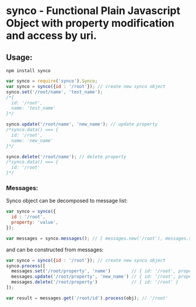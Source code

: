 # synco - Functional Plain Javascript Object with property modification and access by uri.

## Usage:
```
npm install synco
```
```javascript
var synco = require('synco').Synco;
var synco = synco({id : '/root'}); // create new synco object
synco.set('/root/name', 'test_name');
/*{
  id: '/root',
  name: 'test_name'
}*/

synco.update('/root/name', 'new_name'); // update property
/*synco.data() === {
  id: '/root',
  name: 'new_name'
}*/

synco.delete('/root/name'); // delete property
/*synco.data() === {
  id: '/root'
}*/
```

### Messages:

Synco object can be decomposed to message list:
```javascript
var synco = synco({
  id : '/root',
  property: 'value',
});

var messages = synco.messages(); // [ messages.new('/root'), messages.set('/property', name) ]
```

and can be constructed from messages:
```javascript
var synco = synco({id : '/root'}); // create new synco object
synco.process([
  messages.set('/root/property', 'name')        // { id: '/root', property: 'name' }
  messages.update('/root/property', 'new_name') // { id: '/root', property: 'new_name' }
  messages.delete('/root/property')             // { id: '/root' }
]);

var result = messages.get('/root/id').process(obj); // '/root'
```
